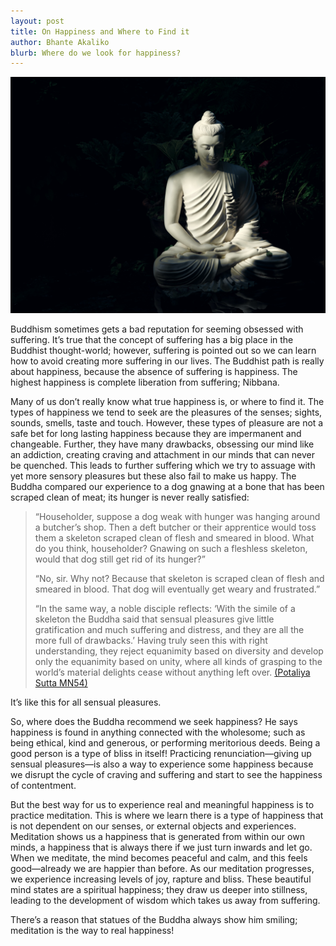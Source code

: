 ```yaml
---
layout: post
title: On Happiness and Where to Find it
author: Bhante Akaliko
blurb: Where do we look for happiness?
---
```

![image of white statue ofbuddha with black background](https://raw.githubusercontent.com/lokanta/lokanta.github.io/master/mattia-faloretti-jbrR_ESWK2A-unsplash.jpg)

Buddhism sometimes gets a bad reputation for seeming obsessed with suffering. It’s true that the concept of suffering has a big place in the Buddhist thought-world; however, suffering is pointed out so we can learn how to avoid creating more suffering in our lives. The Buddhist path is really about happiness, because the absence of suffering is happiness. The highest happiness is complete liberation from suffering; Nibbana.

Many of us don’t really know what true happiness is, or where to find it. The types of happiness we tend to seek are the pleasures of the senses; sights, sounds, smells, taste and touch. However, these types of pleasure are not a safe bet for long lasting happiness because they are impermanent and changeable. Further, they have many drawbacks, obsessing our mind like an addiction, creating craving and attachment in our minds that can never be quenched. This leads to further suffering which we try to assuage with yet more sensory pleasures but these also fail to make us happy. The Buddha compared our experience to a dog gnawing at a bone that has been scraped clean of meat; its hunger is never really satisfied: 

>“Householder, suppose a dog weak with hunger was hanging around a butcher’s shop. Then a deft butcher or their apprentice would toss them a skeleton scraped clean of flesh and smeared in blood. What do you think, householder? Gnawing on such a fleshless skeleton, would that dog still get rid of its hunger?”
>
>“No, sir. Why not? Because that skeleton is scraped clean of flesh and smeared in blood. That dog will eventually get weary and frustrated.”
>
>“In the same way, a noble disciple reflects: ‘With the simile of a skeleton the Buddha said that sensual pleasures give little gratification and much suffering and distress, and they are all the more full of drawbacks.’ Having truly seen this with right understanding, they reject equanimity based on diversity and develop only the equanimity based on unity, where all kinds of grasping to the world’s material delights cease without anything left over. [(Potaliya Sutta MN54)](https://suttacentral.net/mn54/en/sujato)

It’s like this for all sensual pleasures.

So, where does the Buddha recommend we seek happiness? He says happiness is found in anything connected with the wholesome; such as being ethical, kind and generous, or performing meritorious deeds. Being a good person is a type of bliss in itself! Practicing renunciation—giving up sensual pleasures—is also a way to experience some happiness because we disrupt the cycle of craving and suffering and start to see the happiness of contentment.

But the best way for us to experience real and meaningful happiness is to practice meditation. This is where we learn there is a type of happiness that is not dependent on our senses, or external objects and experiences. Meditation shows us a happiness that is generated from within our own minds, a happiness that is always there if we just turn inwards and let go. When we meditate, the mind becomes peaceful and calm, and this feels good—already we are happier than before. As our meditation progresses, we experience increasing levels of joy, rapture and bliss. These beautiful mind states are a spiritual happiness; they draw us deeper into stillness, leading to the development of wisdom which takes us away from suffering.

There’s a reason that statues of the Buddha always show him smiling; meditation is the way to real happiness!
